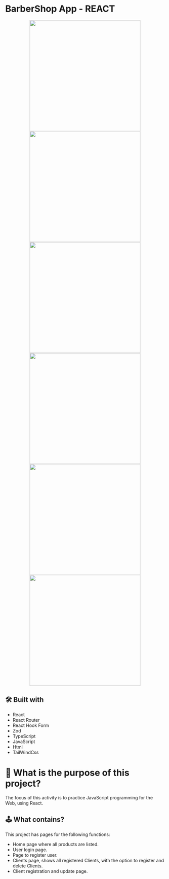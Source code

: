 # BarberShop App - REACT

<div align="center">
<img src="https://github.com/danielfelix45/barberShop-app-REACT/assets/81331726/b1021a34-177b-4944-9a9e-fb64348320fe" width="350px" />
<img src="https://github.com/danielfelix45/barberShop-app-REACT/assets/81331726/72f83002-7dc4-4d8d-a2c1-8ac08be9c62e" width="350px" />
<img src="https://github.com/danielfelix45/barberShop-app-REACT/assets/81331726/ecb73239-d094-4471-b255-7e591571da7b" width="350px" />
<img src="https://github.com/danielfelix45/barberShop-app-REACT/assets/81331726/a01d155f-c482-4300-b495-84127c83ccf2" width="350px" />
<img src="https://github.com/danielfelix45/barberShop-app-REACT/assets/81331726/a0134cfc-741c-445c-974f-21192cdfadf1" width="350px" />
<img src="https://github.com/danielfelix45/barberShop-app-REACT/assets/81331726/b206afa6-709c-483d-a5b5-8f994819b0d3" width="350px" />
</div>

## 🛠️ Built with

- React
- React Router
- React Hook Form
- Zod
- TypeScript
- JavaScript
- Html
- TailWindCss

# 🤔 What is the purpose of this project?

The focus of this activity is to practice JavaScript programming for the Web, using React.

## 🕹️ What contains?

This project has pages for the following functions:

- Home page where all products are listed.
- User login page.
- Page to register user.
- Clients page, shows all registered Clients, with the option to register and delete Clients.
- Client registration and update page.
